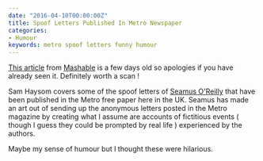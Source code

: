 ```yaml
---
date: "2016-04-10T00:00:00Z"
title: Spoof Letters Published In Metro Newspaper
categories:
- Humour
keywords: metro spoof letters funny humour
---
```

[This article](http://mashable.com/2016/04/02/fake-newspaper-letters/#YNZJAoAr6sqV) from 
[Mashable](http://mashable.com) is a few days old so apologies if you have already seen it. Definitely worth a scan !

Sam Haysom covers some of the spoof letters of [Seamus O'Reilly](http://shocko.info) that have been published in the Metro free paper here in the UK. Seamus has made an art out of sending up the anonymous letters posted in the Metro magazine by creating what I assume are accounts of fictitious events ( though I guess they could be prompted by real life ) experienced by the authors.

Maybe my sense of humour but I thought these were hilarious.
